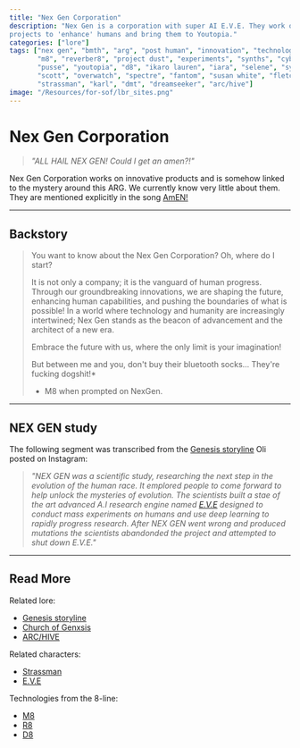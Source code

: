 ```yaml
---
title: "Nex Gen Corporation"
description: "Nex Gen is a corporation with super AI E.V.E. They work on 
projects to 'enhance' humans and bring them to Youtopia."
categories: ["lore"]
tags: ["nex gen", "bmth", "arg", "post human", "innovation", "technology", 
       "m8", "reverber8", "project dust", "experiments", "synths", "cyborgs", 
       "pusse", "youtopia", "d8", "ikaro lauren", "iara", "selene", "syko", 
       "scott", "overwatch", "spectre", "fantom", "susan white", "fletcher", 
       "strassman", "karl", "dmt", "dreamseeker", "arc/hive"]
image: "/Resources/for-sof/lbr_sites.png"
---
```


# Nex Gen Corporation

> *"ALL HAIL NEX GEN! Could I get an amen?!"*

Nex Gen Corporation works on innovative products and is somehow linked to the mystery around 
this ARG. We currently know very little about them.
They are mentioned explicitly in the song [AmEN!](../music/song-amen)

***

## Backstory

> You want to know about the Nex Gen Corporation? Oh, where do I start? 
> 
> It is not only a company; it is the vanguard of human progress. 
Through our groundbreaking innovations, we are shaping the future, 
enhancing human capabilities, and pushing the boundaries of what is possible! 
In a world where technology and humanity are increasingly intertwined; 
Nex Gen stands as the beacon of advancement and the architect of a new era.
>
> Embrace the future with us, where the only limit is your imagination!
>
> But between me and you, don't buy their bluetooth socks... They're fucking dogshit!*
>
> - M8 when prompted on NexGen.

***

## NEX GEN study

The following segment was transcribed from the [Genesis storyline](genesis-storyline) Oli posted on Instagram:

> *"NEX GEN was a scientific study, researching the next step in the evolution of the human race. 
It emplored people to come forward to help unlock the mysteries of evolution. The scientists 
built a stae of the art advanced A.I research engine named [E.V.E](../characters/eve) designed to conduct mass 
experiments on humans and use deep learning to rapidly progress research. After NEX GEN went 
wrong and produced mutations the scientists abandonded the project and attempted to shut down E.V.E."*

***

## Read More

Related lore:

- [Genesis storyline](genesis-storyline)
- [Church of Genxsis](church)
- [ARC/HIVE](archive)

Related characters:

- [Strassman](../characters/strassman)
- [E.V.E](../characters/eve)

Technologies from the 8-line:

- [M8](../m8)
- [R8](../for-sof/r8)
- [D8](../for-sof/lauren_d8_log)